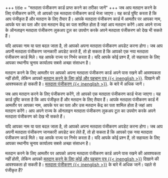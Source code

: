 +++
title = "मतदाता पंजीकरण कार्ड प्राप्त करने का तरीका जानें"
+++
जब आप मतदान करने के लिए पंजीकरण करेंगे, तो आपको एक मतदाता पंजीकरण कार्ड भेजा जाएगा। यह कार्ड पुष्टि करता है कि आप पंजीकृत हैं और मतदान के लिए तैयार हैं। आपके मतदाता पंजीकरण कार्ड में आमतौर पर आपका नाम, आपके घर का पता और उस मतदान केंद्र का पता शामिल होता है जहां आप मतदान करेंगे।आप अपने राज्य के ऑनलाइन मतदाता पंजीकरण लुकअप टूल का उपयोग करके अपने मतदाता पंजीकरण को देख भी सकते हैं।

यदि आपका नाम या पता बदल जाता है, तो आपको अपना मतदाता पंजीकरण अपडेट करना होगा। जब आप अपनी मतदाता पंजीकरण जानकारी अपडेट करते हैं, तो हो सकता है कि आपको एक नया मतदाता पंजीकरण कार्ड मिले। यह आपके राज्य पर निर्भर करता है। यदि आपके कोई प्रश्न हैं, तो सहायता के लिए आपका स्थानीय चुनाव कार्यालय सबसे अच्छा संसाधन है।

मतदान करने के लिए आमतौर पर आपको अपना मतदाता पंजीकरण कार्ड अपने पास रखने की आवश्यकता नहीं होती, लेकिन आपको [मतदान करने के लिए कोई और पहचान पत्र {{< inenglish >}}](https://www.usa.gov/voter-id). दिखाने की आवश्यकता हो सकती है। [मतदाता पंजीकरण {{< inenglish >}}](https://www.usa.gov/voter-registration-card). के बारे में अधिक जानें।



जब आप मतदान करने के लिए पंजीकरण करेंगे, तो आपको एक मतदाता पंजीकरण कार्ड भेजा जाएगा। यह कार्ड पुष्टि करता है कि आप पंजीकृत हैं और मतदान के लिए तैयार हैं। आपके मतदाता पंजीकरण कार्ड में आमतौर पर आपका नाम, आपके घर का पता और उस मतदान केंद्र का पता शामिल होता है जहां आप मतदान करेंगे। आप अपने राज्य के ऑनलाइन मतदाता पंजीकरण लुकअप टूल का उपयोग करके अपने मतदाता पंजीकरण को देख भी सकते हैं।

यदि आपका नाम या पता बदल जाता है, तो आपको अपना मतदाता पंजीकरण अपडेट करना होगा। जब आप अपनी मतदाता पंजीकरण जानकारी अपडेट कर लेते हैं, तो हो सकता है कि आपको एक नया मतदाता पंजीकरण कार्ड मिले। यह आपके राज्य पर निर्भर करता है। यदि आपके कोई प्रश्न हैं, तो सहायता के लिए आपका स्थानीय चुनाव कार्यालय सबसे अच्छा संसाधन है।

मतदान करने के लिए आमतौर पर आपको अपना मतदाता पंजीकरण कार्ड अपने पास रखने की आवश्यकता नहीं होती, लेकिन आपको [मतदान करने के लिए कोई और पहचान पत्र {{< inenglish >}}](https://www.usa.gov/voter-id)  दिखाने की आवश्यकता हो सकती है। [मतदाता पंजीकरण {{< inenglish >}}](https://www.usa.gov/voter-registration-card)  के बारे में अधिक जानें।
पहले से पंजीकृत हैं?
